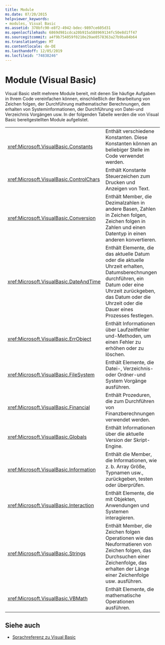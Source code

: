 ```yaml
---
title: Module
ms.date: 07/20/2015
helpviewer_keywords:
- modules, Visual Basic
ms.assetid: 370bfc90-e8f2-4942-bdec-9897ce605d31
ms.openlocfilehash: 6869d981cdca20b915a588969134fc50e8d1ff47
ms.sourcegitcommit: a4f9b754059f0210e29ae0578363a27b9ba84b64
ms.translationtype: MT
ms.contentlocale: de-DE
ms.lasthandoff: 12/05/2019
ms.locfileid: "74838246"
---
```

# <a name="modules-visual-basic"></a>Module (Visual Basic)

Visual Basic stellt mehrere Module bereit, mit denen Sie häufige Aufgaben in Ihrem Code vereinfachen können, einschließlich der Bearbeitung von Zeichen folgen, der Durchführung mathematischer Berechnungen, dem erhalten von Systeminformationen, der Durchführung von Datei-und Verzeichnis Vorgängen usw. In der folgenden Tabelle werden die von Visual Basic bereitgestellten Module aufgelistet.  
  
|||  
|---|---|  
|<xref:Microsoft.VisualBasic.Constants>|Enthält verschiedene Konstanten. Diese Konstanten können an beliebiger Stelle im Code verwendet werden.|  
|<xref:Microsoft.VisualBasic.ControlChars>|Enthält Konstante Steuerzeichen zum Drucken und Anzeigen von Text.|  
|<xref:Microsoft.VisualBasic.Conversion>|Enthält Member, die Dezimalzahlen in andere Basen, Zahlen in Zeichen folgen, Zeichen folgen in Zahlen und einen Datentyp in einen anderen konvertieren.|  
|<xref:Microsoft.VisualBasic.DateAndTime>|Enthält Elemente, die das aktuelle Datum oder die aktuelle Uhrzeit erhalten, Datumsberechnungen durchführen, ein Datum oder eine Uhrzeit zurückgeben, das Datum oder die Uhrzeit oder die Dauer eines Prozesses festlegen.|  
|<xref:Microsoft.VisualBasic.ErrObject>|Enthält Informationen über Laufzeitfehler und-Methoden, um einen Fehler zu erhöhen oder zu löschen.|  
|<xref:Microsoft.VisualBasic.FileSystem>|Enthält Elemente, die Datei-, Verzeichnis-oder Ordner-und System Vorgänge ausführen.|  
|<xref:Microsoft.VisualBasic.Financial>|Enthält Prozeduren, die zum Durchführen von Finanzberechnungen verwendet werden.|  
|<xref:Microsoft.VisualBasic.Globals>|Enthält Informationen über die aktuelle Version der Skript-Engine.|  
|<xref:Microsoft.VisualBasic.Information>|Enthält die Member, die Informationen, wie z. b. Array Größe, Typnamen usw., zurückgeben, testen oder überprüfen.|  
|<xref:Microsoft.VisualBasic.Interaction>|Enthält Elemente, die mit Objekten, Anwendungen und Systemen interagieren.|  
|<xref:Microsoft.VisualBasic.Strings>|Enthält Member, die Zeichen folgen Operationen wie das Neuformatieren von Zeichen folgen, das Durchsuchen einer Zeichenfolge, das erhalten der Länge einer Zeichenfolge usw. ausführen.|  
|<xref:Microsoft.VisualBasic.VBMath>|Enthält Elemente, die mathematische Operationen ausführen.|  
  
## <a name="see-also"></a>Siehe auch

- [Sprachreferenz zu Visual Basic](../../visual-basic/language-reference/index.md)
